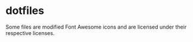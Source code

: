# dotfiles

Some files are modified Font Awesome icons and are licensed under their respective licenses.
